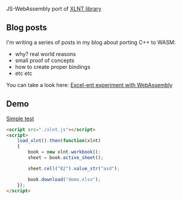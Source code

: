 JS-WebAssembly port of [XLNT library](https://github.com/tfussell/xlnt)

## Blog posts

I'm writing a series of posts in my blog about porting C++ to WASM:

- why? real world reasons
- small proof of concepts
- how to create proper bindings
- etc etc

You can take a look here: [Excel-ent experiment with WebAssembly](https://blog.codeisc.com/2018/08/28/xlnt-wasm-intro.html)

## Demo
[Simple test](http://codeisc.com/xlnt/)

```html
<script src="./xlnt.js"></script>
<script>
    load_xlnt().then(function(xlnt)
    {
        book = new xlnt.workbook();
        sheet = book.active_sheet();

        sheet.cell("B2").value_str("asd");

        book.download("demo.xlsx");
    });
</script>
```
